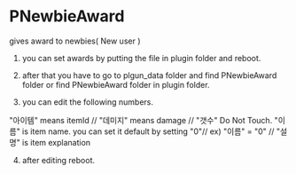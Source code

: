 # PNewbieAward
gives award to newbies( New user )

1. you can set awards by putting the file in plugin folder and reboot. 

2. after that you have to go to plgun_data folder and find PNewbieAward folder or find PNewbieAward folder in plugin folder.

3. you can edit the following numbers. 

"아이템" means itemId // "데미지" means damage // "갯수" Do Not Touch. "이름" is item name. you can set it default by setting "0"// ex) "이름" = "0" // "설명" is item explanation

4. after editing reboot.
